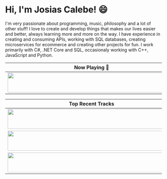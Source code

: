 # Hi, I'm Josias Calebe! :smile:

I'm very passionate about programming, music, philosophy and a lot of other stuff! I love to create and develop things that makes our lives easier and better, always learning more and more on the way. I have experience in creating and consuming APIs, working with SQL databases, creating microservices for ecommerce and creating other projects for fun. I work primarily with C#, .NET Core and SQL, occasionaly working with C++, JavaScript and Python.

| Now Playing :musical_note:                                                                                                                       |
| ------------------------------------------------------------------------------------------------------------------------------------------------ |
| <a href="https://josias-calebe.vercel.app/now-playing?open"><img src="https://josias-calebe.vercel.app/now-playing" width="540" height="64"></a> |

<table>
  <thead>
    <tr>
      <th>Top Recent Tracks</th>
    </tr>
  </thead>
  <tbody>
    <tr>
      <td><a href="https://josias-calebe.vercel.app/top-tracks?i=1&open"><img src="https://josias-calebe.vercel.app/top-tracks?i=1" width="540" height="64"></a></td>
    </tr>
    <tr></tr> <!-- hide gray row -->
    <tr>
      <td><a href="https://josias-calebe.vercel.app/top-tracks?i=2&open"><img src="https://josias-calebe.vercel.app/top-tracks?i=2" width="540" height="64"></a></td>
    </tr>
    <tr></tr> <!-- hide gray row -->
    <tr>
      <td><a href="https://josias-calebe.vercel.app/top-tracks?i=3&open"><img src="https://josias-calebe.vercel.app/top-tracks?i=3" width="540" height="64"></a></td>
    </tr>
  </tbody>
</table>
